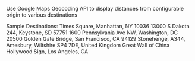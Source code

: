 Use Google Maps Geocoding API to display distances from configurable origin to various destinations

Sample Destinations:
Times Square, Manhattan, NY 10036
13000 S Dakota 244, Keystone, SD 57751
1600 Pennsylvania Ave NW, Washington, DC 20500
Golden Gate Bridge, San Francisco, CA 94129
Stonehenge, A344, Amesbury, Wiltshire SP4 7DE, United Kingdom
Great Wall of China
Hollywood Sign, Los Angeles, CA
